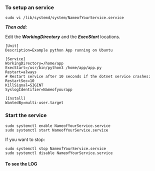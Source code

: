 <H3>To setup an service</H3>

```
sudo vi /lib/systemd/system/NameofYourService.service
```


***Then add:***

Edit the ***WorkingDirectory*** and the ***ExecStart*** locations.

```
[Unit]
Description=Example python App running on Ubuntu

[Service]
WorkingDirectory=/home/app
ExecStart=/usr/bin/python3 /home/app/app.py
Restart=always
# Restart service after 10 seconds if the dotnet service crashes:
RestartSec=10
KillSignal=SIGINT
SyslogIdentifier=Nameofyourapp

[Install]
WantedBy=multi-user.target
```

<H3>Start the service</H3>

```
sudo systemctl enable NameofYourService.service
sudo systemctl start NameofYourService.service
```

If you want to stop:
```
sudo systemctl stop NameofYourService.service
sudo systemctl disable NameofYourService.service
```

<H4>To see the LOG</H4>

```sudo journalctl -fu NameofYourService.service
```


